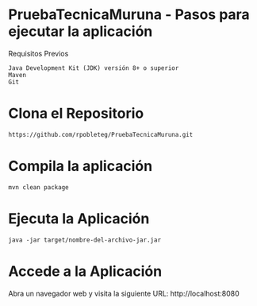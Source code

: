 # PruebaTecnicaMuruna - Pasos para ejecutar la aplicación 

Requisitos Previos

    Java Development Kit (JDK) versión 8+ o superior
    Maven 
    Git

# Clona el Repositorio
    https://github.com/rpobleteg/PruebaTecnicaMuruna.git

# Compila la aplicación 
    mvn clean package

# Ejecuta la Aplicación
    java -jar target/nombre-del-archivo-jar.jar

# Accede a la Aplicación
Abra un navegador web y visita la siguiente URL:
    http://localhost:8080
